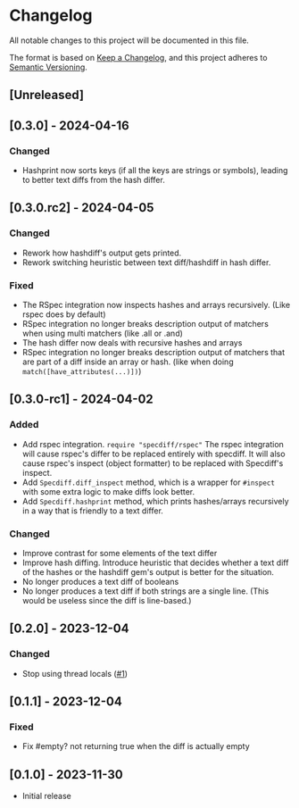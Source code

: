 # Changelog

All notable changes to this project will be documented in this file.

The format is based on [Keep a Changelog](https://keepachangelog.com/en/1.0.0/),
and this project adheres to [Semantic Versioning](https://semver.org/spec/v2.0.0.html).

## [Unreleased]

## [0.3.0] - 2024-04-16

### Changed

- Hashprint now sorts keys (if all the keys are strings or symbols), leading to better text diffs from the hash differ.

## [0.3.0.rc2] - 2024-04-05

### Changed

- Rework how hashdiff's output gets printed.
- Rework switching heuristic between text diff/hashdiff in hash differ.

### Fixed

- The RSpec integration now inspects hashes and arrays recursively. (Like rspec does by default)
- RSpec integration no longer breaks description output of matchers when using multi matchers (like .all or .and)
- The hash differ now deals with recursive hashes and arrays
- RSpec integration no longer breaks description output of matchers that are part of a diff inside an array or hash. (like when doing `match([have_attributes(...)])`)

## [0.3.0-rc1] - 2024-04-02

### Added

- Add rspec integration. `require "specdiff/rspec"` The rspec integration will cause rspec's differ to be replaced entirely with specdiff. It will also cause rspec's inspect (object formatter) to be replaced with Specdiff's inspect.
- Add `Specdiff.diff_inspect` method, which is a wrapper for `#inspect` with some extra logic to make diffs look better.
- Add `Specdiff.hashprint` method, which prints hashes/arrays recursively in a way that is friendly to a text differ.

### Changed

- Improve contrast for some elements of the text differ
- Improve hash diffing. Introduce heuristic that decides whether a text diff of the hashes or the hashdiff gem's output is better for the situation.
- No longer produces a text diff of booleans
- No longer produces a text diff if both strings are a single line. (This would be useless since the diff is line-based.)

## [0.2.0] - 2023-12-04

### Changed

- Stop using thread locals ([#1](https://github.com/odinhb/specdiff/pull/1))

## [0.1.1] - 2023-12-04

### Fixed

- Fix #empty? not returning true when the diff is actually empty

## [0.1.0] - 2023-11-30

- Initial release
